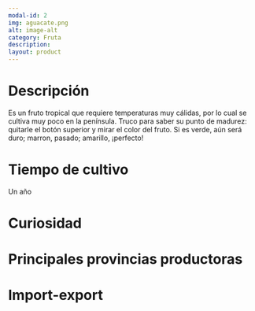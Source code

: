 ```yaml
---
modal-id: 2
img: aguacate.png
alt: image-alt
category: Fruta
description:
layout: product
---
```


# Descripción
Es un fruto tropical que requiere temperaturas muy cálidas, por lo cual se cultiva muy poco en la península. Truco para saber su punto de madurez: quitarle el botón superior y mirar el color del fruto. Si es verde, aún será duro; marron, pasado; amarillo, ¡perfecto!

# Tiempo de cultivo
Un año

# Curiosidad

# Principales provincias productoras
<div class="chart"></div>

# Import-export
